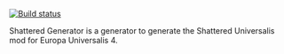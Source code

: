 [![Build status](https://ci.appveyor.com/api/projects/status/p9birxpdsaim6nd5?svg=true)](https://ci.appveyor.com/project/LaylConway/shatteredgenerator)

Shattered Generator is a generator to generate the Shattered Universalis mod for Europa Universalis 4.